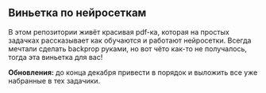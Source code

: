 ## Виньетка по нейросеткам

В этом репозитории живёт красивая pdf-ка, которая на простых задачках рассказывает как обучаются и работают нейросетки. Всегда мечтали сделать backprop руками, но вот чёто как-то не получалось, тогда эта виньетка для вас!

__Обновления:__  до конца декабря привести в порядок и выложить все уже набранные в тех задачики. 
